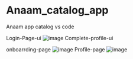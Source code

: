 # Anaam_catalog_app
Anaam app catalog vs code

Login-Page-ui 
![image](https://user-images.githubusercontent.com/59536110/183142943-3e9c56ee-febb-46e8-aeca-568650b69b6b.png)
 Complete-profile-ui

onboarrding-page ![image](https://user-images.githubusercontent.com/59536110/182442461-80bd5590-20ad-45c6-93a6-26f63edfc19f.png)
Profile-page ![image](https://user-images.githubusercontent.com/59536110/182662498-f07d24b9-e831-443a-a7a3-ee62d3b6dc58.png)

